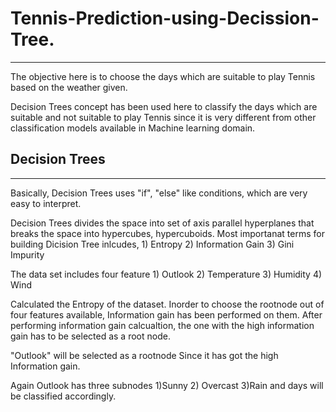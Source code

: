 # Tennis-Prediction-using-Decission-Tree.
-------
The objective here is to choose the days which are suitable to play Tennis based on the weather given.

Decision Trees concept has been used here to classify the days which are suitable and not suitable to play Tennis since it is very different from other classification models available in Machine learning domain.

## Decision Trees
-------
Basically, Decision Trees uses "if", "else" like conditions, which are very easy to interpret.

Decision Trees divides the space into set of axis parallel hyperplanes that breaks the space into hypercubes, hypercuboids.
Most importanat terms for building Dicision Tree inlcudes, 1) Entropy
                                                           2) Information Gain
                                                           3) Gini Impurity

The data set includes four feature 1) Outlook 2) Temperature 3) Humidity 4) Wind

Calculated the Entropy of the dataset. Inorder to choose the rootnode out of four features available, Information gain has been performed on them. After performing information gain calcualtion, the one with the high information gain has to be selected as a root node. 

"Outlook" will be selected as a rootnode Since it has got the high Information gain.

Again Outlook has three subnodes 1)Sunny 2) Overcast 3)Rain and days will be classified accordingly.


